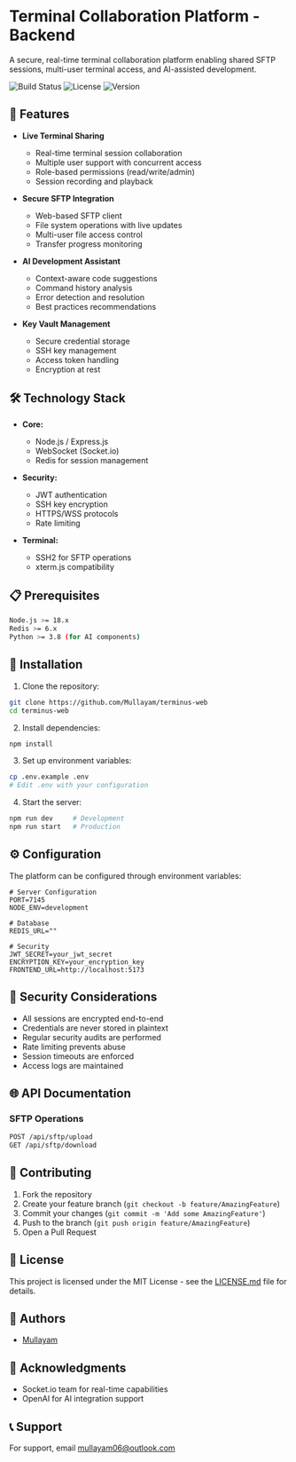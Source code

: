 
# Terminal Collaboration Platform - Backend

A secure, real-time terminal collaboration platform enabling shared SFTP sessions, multi-user terminal access, and AI-assisted development.

![Build Status](https://img.shields.io/badge/build-passing-brightgreen)
![License](https://img.shields.io/badge/license-MIT-blue)
![Version](https://img.shields.io/badge/version-1.0.0-orange)

## 🚀 Features

- **Live Terminal Sharing**
  - Real-time terminal session collaboration
  - Multiple user support with concurrent access
  - Role-based permissions (read/write/admin)
  - Session recording and playback

- **Secure SFTP Integration**
  - Web-based SFTP client
  - File system operations with live updates
  - Multi-user file access control
  - Transfer progress monitoring

- **AI Development Assistant**
  - Context-aware code suggestions
  - Command history analysis
  - Error detection and resolution
  - Best practices recommendations

- **Key Vault Management**
  - Secure credential storage
  - SSH key management
  - Access token handling
  - Encryption at rest

## 🛠 Technology Stack

- **Core:**
  - Node.js / Express.js
  - WebSocket (Socket.io)
  - Redis for session management

- **Security:**
  - JWT authentication
  - SSH key encryption
  - HTTPS/WSS protocols
  - Rate limiting

- **Terminal:**
  - SSH2 for SFTP operations
  - xterm.js compatibility

## 📋 Prerequisites

```bash
Node.js >= 18.x
Redis >= 6.x
Python >= 3.8 (for AI components)
```

## 🔧 Installation

1. Clone the repository:
```bash
git clone https://github.com/Mullayam/terminus-web
cd terminus-web
```

2. Install dependencies:
```bash
npm install
```

3. Set up environment variables:
```bash
cp .env.example .env
# Edit .env with your configuration
```

4. Start the server:
```bash
npm run dev     # Development
npm run start   # Production
```

## ⚙️ Configuration

The platform can be configured through environment variables:

```env
# Server Configuration
PORT=7145
NODE_ENV=development

# Database
REDIS_URL=""

# Security
JWT_SECRET=your_jwt_secret
ENCRYPTION_KEY=your_encryption_key
FRONTEND_URL=http://localhost:5173
```

## 🔐 Security Considerations

- All sessions are encrypted end-to-end
- Credentials are never stored in plaintext
- Regular security audits are performed
- Rate limiting prevents abuse
- Session timeouts are enforced
- Access logs are maintained

## 🌐 API Documentation




### SFTP Operations

```bash
POST /api/sftp/upload
GET /api/sftp/download 
```




## 🤝 Contributing

1. Fork the repository
2. Create your feature branch (`git checkout -b feature/AmazingFeature`)
3. Commit your changes (`git commit -m 'Add some AmazingFeature'`)
4. Push to the branch (`git push origin feature/AmazingFeature`)
5. Open a Pull Request

## 📝 License

This project is licensed under the MIT License - see the [LICENSE.md](LICENSE.md) file for details.

## 👥 Authors

-  [Mullayam ](https://github.com/Mullayam)


## 🙏 Acknowledgments


- Socket.io team for real-time capabilities
- OpenAI for AI integration support

## 📞 Support

For support, email mullayam06@outlook.com